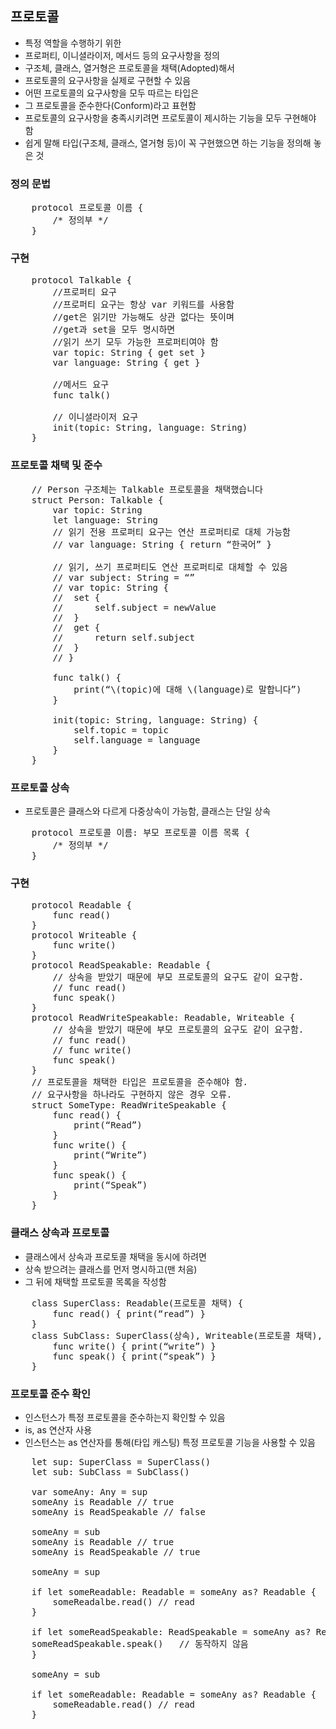 ## 프로토콜
* 특정 역할을 수행하기 위한
* 프로퍼티, 이니셜라이저, 메서드 등의 요구사항을 정의
* 구조체, 클래스, 열거형은 프로토콜을 채택(Adopted)해서
* 프로토콜의 요구사항을 실제로 구현할 수 있음
* 어떤 프로토콜의 요구사항을 모두 따르는 타입은
* 그 프로토콜을 준수한다(Conform)라고 표현함
* 프로토콜의 요구사항을 충족시키려면 프로토콜이 제시하는 기능을 모두 구현해야 함
* 쉽게 말해 타입(구조체, 클래스, 열거형 등)이 꼭 구현했으면 하는 기능을 정의해 놓은 것

### 정의 문법
<pre>
	protocol 프로토콜 이름 {
		/* 정의부 */
	}
</pre>

### 구현
<pre>
	protocol Talkable {
		//프로퍼티 요구
		//프로퍼티 요구는 항상 var 키워드를 사용함
		//get은 읽기만 가능해도 상관 없다는 뜻이며
		//get과 set을 모두 명시하면
		//읽기 쓰기 모두 가능한 프로퍼티여야 함
		var topic: String { get set }
		var language: String { get }

		//메서드 요구
		func talk()

		// 이니셜라이저 요구
		init(topic: String, language: String)
	}
</pre>

### 프로토콜 채택 및 준수
<pre>
	// Person 구조체는 Talkable 프로토콜을 채택했습니다
	struct Person: Talkable {
		var topic: String
		let language: String
		// 읽기 전용 프로퍼티 요구는 연산 프로퍼티로 대체 가능함
		// var language: String { return “한국어” }

		// 읽기, 쓰기 프로퍼티도 연산 프로퍼티로 대체할 수 있음
		// var subject: String = “”
		// var topic: String {
		//	set {
		//		self.subject = newValue
		//	}
		//	get {
		//		return self.subject
		//	}
		// }
		
		func talk() {
			print(“\(topic)에 대해 \(language)로 말합니다”)
		}
		
		init(topic: String, language: String) {
			self.topic = topic
			self.language = language
		}
	}
</pre>

### 프로토콜 상속
* 프로토콜은 클래스와 다르게 다중상속이 가능함, 클래스는 단일 상속
<pre>
	protocol 프로토콜 이름: 부모 프로토콜 이름 목록 {
		/* 정의부 */
	}
</pre>

### 구현
<pre>
	protocol Readable {
		func read()
	}
	protocol Writeable {
		func write()
	}
	protocol ReadSpeakable: Readable {
		// 상속을 받았기 때문에 부모 프로토콜의 요구도 같이 요구함.
		// func read()
		func speak()
	}
	protocol ReadWriteSpeakable: Readable, Writeable {
		// 상속을 받았기 때문에 부모 프로토콜의 요구도 같이 요구함.
		// func read()
		// func write()
		func speak()
	}
	// 프로토콜을 채택한 타입은 프로토콜을 준수해야 함.
	// 요구사항을 하나라도 구현하지 않은 경우 오류.
	struct SomeType: ReadWriteSpeakable {
		func read() {
			print(“Read”)
		}
		func write() {
			print(“Write”)
		}
		func speak() {
			print(“Speak”)
		}
	}
</pre>

### 클래스 상속과 프로토콜
* 클래스에서 상속과 프로토콜 채택을 동시에 하려면
* 상속 받으려는 클래스를 먼저 명시하고(맨 처음)
* 그 뒤에 채택할 프로토콜 목록을 작성함
<pre>
	class SuperClass: Readable(프로토콜 채택) {
		func read() { print(“read”) }
	}
	class SubClass: SuperClass(상속), Writeable(프로토콜 채택), ReadSpeakable(프로토콜 채택) {
		func write() { print(“write”) }
		func speak() { print(“speak”) }
	}
</pre>

### 프로토콜 준수 확인
* 인스턴스가 특정 프로토콜을 준수하는지 확인할 수 있음
* is, as 연산자 사용
* 인스턴스는 as 연산자를 통해(타입 캐스팅) 특정 프로토콜 기능을 사용할 수 있음
<pre>
	let sup: SuperClass = SuperClass()
	let sub: SubClass = SubClass()
	
	var someAny: Any = sup
	someAny is Readable // true
	someAny is ReadSpeakable // false
	
	someAny = sub
	someAny is Readable // true
	someAny is ReadSpeakable // true

	someAny = sup
	
	if let someReadable: Readable = someAny as? Readable {
		someReadalbe.read() // read
	}

	if let someReadSpeakable: ReadSpeakable = someAny as? ReadSpeakable {
	someReadSpeakable.speak()	// 동작하지 않음
	}
	
	someAny = sub
	
	if let someReadable: Readable = someAny as? Readable {
		someReadable.read()	// read
	}
</pre>
